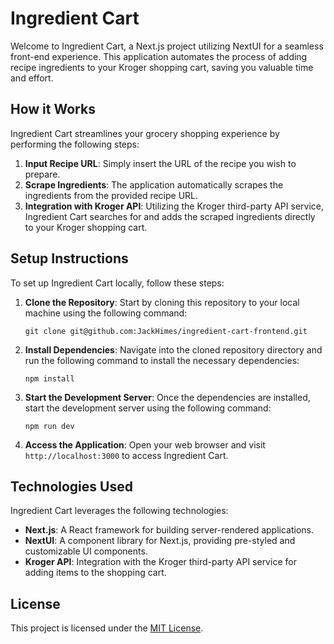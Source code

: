 # Ingredient Cart

Welcome to Ingredient Cart, a Next.js project utilizing NextUI for a seamless front-end experience. This application automates the process of adding recipe ingredients to your Kroger shopping cart, saving you valuable time and effort.

## How it Works

Ingredient Cart streamlines your grocery shopping experience by performing the following steps:

1. **Input Recipe URL**: Simply insert the URL of the recipe you wish to prepare.
2. **Scrape Ingredients**: The application automatically scrapes the ingredients from the provided recipe URL.
3. **Integration with Kroger API**: Utilizing the Kroger third-party API service, Ingredient Cart searches for and adds the scraped ingredients directly to your Kroger shopping cart.

## Setup Instructions

To set up Ingredient Cart locally, follow these steps:

1. **Clone the Repository**: Start by cloning this repository to your local machine using the following command:
   ```
   git clone git@github.com:JackHimes/ingredient-cart-frontend.git
   ```
2. **Install Dependencies**: Navigate into the cloned repository directory and run the following command to install the necessary dependencies:
   ```
   npm install
   ```
3. **Start the Development Server**: Once the dependencies are installed, start the development server using the following command:
   ```
   npm run dev
   ```
4. **Access the Application**: Open your web browser and visit `http://localhost:3000` to access Ingredient Cart.

## Technologies Used

Ingredient Cart leverages the following technologies:

- **Next.js**: A React framework for building server-rendered applications.
- **NextUI**: A component library for Next.js, providing pre-styled and customizable UI components.
- **Kroger API**: Integration with the Kroger third-party API service for adding items to the shopping cart.

## License

This project is licensed under the [MIT License](LICENSE).